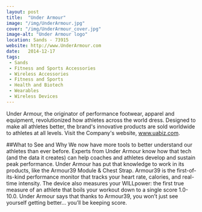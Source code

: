 ```yaml
---
layout: post
title:  "Under Armour"
image: "/img/UnderArmour.jpg"
cover: "/img/UnderArmour_cover.jpg"
image-alt: "Under Armour logo"
location: Sands - 73915
website: http://www.UnderArmour.com
date:   2014-12-17
tags:
 - Sands
 - Fitness and Sports Accessories
 - Wireless Accessories
 - Fitness and Sports
 - Health and Biotech
 - Wearables
 - Wireless Devices
---
```


Under Armour, the originator of performance footwear, apparel and equipment, revolutionized how athletes across the world dress. Designed to make all athletes better, the brand's innovative products are sold worldwide to athletes at all levels. Visit the Company's website, www.uabiz.com.

##What to See and Why
We now have more tools to better understand our athletes than ever before. Experts from Under Armour know how that tech (and the data it creates) can help coaches and athletes develop and sustain peak performance. Under Armour has put that knowledge to work in its products, like the Armour39 Module & Chest Strap. Armour39 is the first-of-its-kind performance monitor that tracks your heart rate, calories, and real-time intensity. The device also measures your WILLpower: the first true measure of an athlete that boils your workout down to a single score 1.0-10.0. Under Armour says that thanks to Armour39, you won’t just see yourself getting better... you’ll be keeping score. 